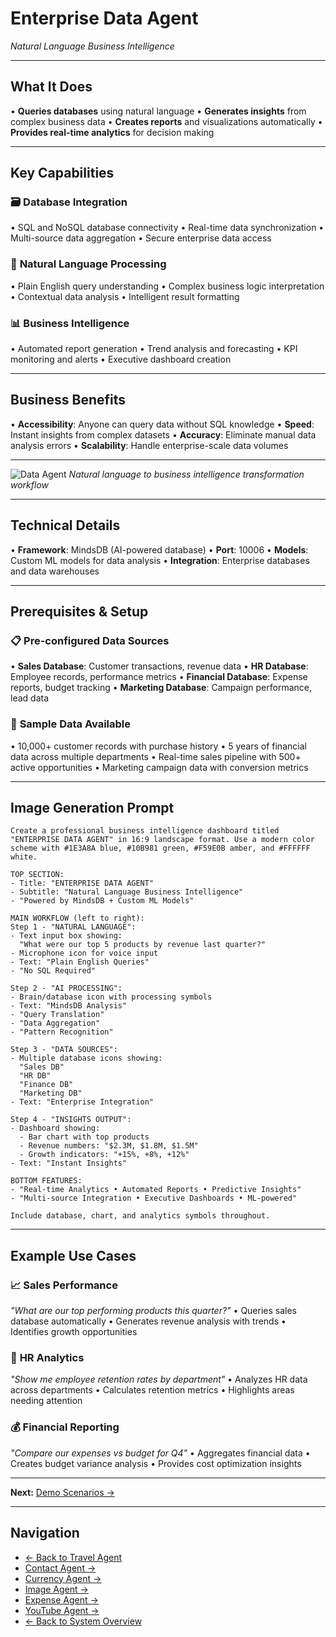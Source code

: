 # Enterprise Data Agent
*Natural Language Business Intelligence*

---

## What It Does

• **Queries databases** using natural language
• **Generates insights** from complex business data
• **Creates reports** and visualizations automatically
• **Provides real-time analytics** for decision making

---

## Key Capabilities

### 🗃️ **Database Integration**
• SQL and NoSQL database connectivity
• Real-time data synchronization
• Multi-source data aggregation
• Secure enterprise data access

### 🧠 **Natural Language Processing**
• Plain English query understanding
• Complex business logic interpretation
• Contextual data analysis
• Intelligent result formatting

### 📊 **Business Intelligence**
• Automated report generation
• Trend analysis and forecasting
• KPI monitoring and alerts
• Executive dashboard creation

---

## Business Benefits

• **Accessibility**: Anyone can query data without SQL knowledge
• **Speed**: Instant insights from complex datasets
• **Accuracy**: Eliminate manual data analysis errors
• **Scalability**: Handle enterprise-scale data volumes

---

![Data Agent](assets/dataagent.png)
*Natural language to business intelligence transformation workflow*

---

## Technical Details

• **Framework**: MindsDB (AI-powered database)
• **Port**: 10006
• **Models**: Custom ML models for data analysis
• **Integration**: Enterprise databases and data warehouses

---

## Prerequisites & Setup

### 📋 **Pre-configured Data Sources**
• **Sales Database**: Customer transactions, revenue data
• **HR Database**: Employee records, performance metrics
• **Financial Database**: Expense reports, budget tracking
• **Marketing Database**: Campaign performance, lead data

### 🔧 **Sample Data Available**
• 10,000+ customer records with purchase history
• 5 years of financial data across multiple departments
• Real-time sales pipeline with 500+ active opportunities
• Marketing campaign data with conversion metrics

---

## Image Generation Prompt
```
Create a professional business intelligence dashboard titled "ENTERPRISE DATA AGENT" in 16:9 landscape format. Use a modern color scheme with #1E3A8A blue, #10B981 green, #F59E0B amber, and #FFFFFF white.

TOP SECTION:
- Title: "ENTERPRISE DATA AGENT"
- Subtitle: "Natural Language Business Intelligence"
- "Powered by MindsDB + Custom ML Models"

MAIN WORKFLOW (left to right):
Step 1 - "NATURAL LANGUAGE":
- Text input box showing:
  "What were our top 5 products by revenue last quarter?"
- Microphone icon for voice input
- Text: "Plain English Queries"
- "No SQL Required"

Step 2 - "AI PROCESSING":
- Brain/database icon with processing symbols
- Text: "MindsDB Analysis"
- "Query Translation"
- "Data Aggregation"
- "Pattern Recognition"

Step 3 - "DATA SOURCES":
- Multiple database icons showing:
  "Sales DB"
  "HR DB"
  "Finance DB"
  "Marketing DB"
- Text: "Enterprise Integration"

Step 4 - "INSIGHTS OUTPUT":
- Dashboard showing:
  - Bar chart with top products
  - Revenue numbers: "$2.3M, $1.8M, $1.5M"
  - Growth indicators: "+15%, +8%, +12%"
- Text: "Instant Insights"

BOTTOM FEATURES:
- "Real-time Analytics • Automated Reports • Predictive Insights"
- "Multi-source Integration • Executive Dashboards • ML-powered"

Include database, chart, and analytics symbols throughout.
```

---

## Example Use Cases

### 📈 **Sales Performance**
*"What are our top performing products this quarter?"*
• Queries sales database automatically
• Generates revenue analysis with trends
• Identifies growth opportunities

### 👥 **HR Analytics**
*"Show me employee retention rates by department"*
• Analyzes HR data across departments
• Calculates retention metrics
• Highlights areas needing attention

### 💰 **Financial Reporting**
*"Compare our expenses vs budget for Q4"*
• Aggregates financial data
• Creates budget variance analysis
• Provides cost optimization insights

---

**Next:** [Demo Scenarios →](../scenarios/scenario-01-executive-expense.md)

---

## Navigation
- [← Back to Travel Agent](travel-agent.md)
- [Contact Agent →](contact-agent.md)
- [Currency Agent →](currency-agent.md)
- [Image Agent →](image-agent.md)
- [Expense Agent →](expense-agent.md)
- [YouTube Agent →](youtube-agent.md)
- [← Back to System Overview](../02-our-multi-agent-system.md) 